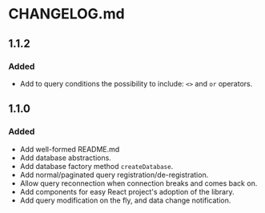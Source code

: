 # CHANGELOG.md

## 1.1.2
### Added
- Add to query conditions the possibility to include: `<>` and `or` operators.

## 1.1.0
### Added
- Add well-formed README.md
- Add database abstractions.
- Add database factory method `createDatabase`.
- Add normal/paginated query registration/de-registration.
- Allow query reconnection when connection breaks and comes back on.
- Add components for easy React project's adoption of the library.
- Add query modification on the fly, and data change notification.